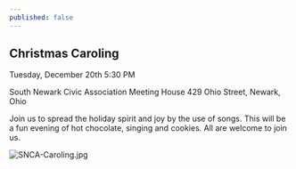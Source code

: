 ```yaml
---
published: false
---
```

## Christmas Caroling

Tuesday, December 20th
5:30 PM

South Newark Civic Association Meeting House
429 Ohio Street, Newark, Ohio

Join us to spread the holiday spirit and joy by the use of songs. This will be a fun evening of hot chocolate, singing and cookies. All are welcome to join us.



![SNCA-Caroling.jpg]({{site.baseurl}}/_posts/news/SNCA-Caroling.jpg)

